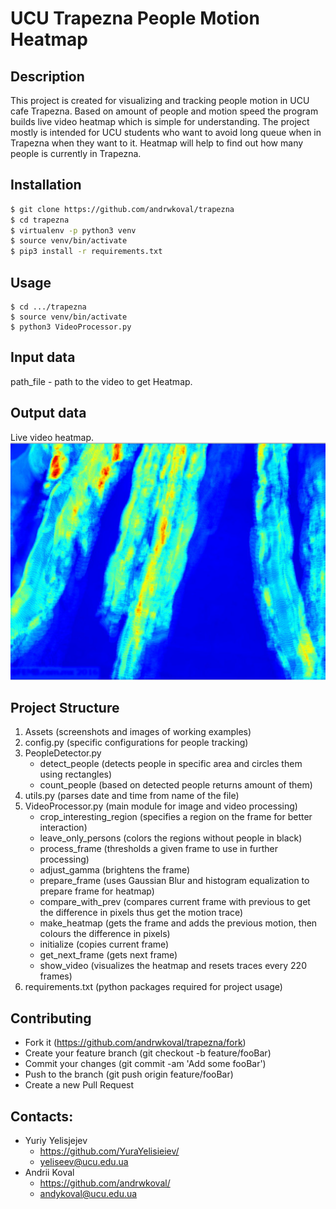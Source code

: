 # UCU Trapezna People Motion Heatmap

## Description
This project is created for visualizing and tracking people motion in UCU cafe Trapezna.
Based on amount of people and motion speed the program builds live video heatmap which
is simple for understanding. The project mostly is intended for UCU students who
want to avoid long queue when in Trapezna when they want to it. Heatmap will help to
find out how many people is currently in Trapezna.

## Installation
```bash
$ git clone https://github.com/andrwkoval/trapezna
$ cd trapezna
$ virtualenv -p python3 venv
$ source venv/bin/activate
$ pip3 install -r requirements.txt
```

## Usage
```
$ cd .../trapezna
$ source venv/bin/activate
$ python3 VideoProcessor.py
```

## Input data
path_file - path to the video to get Heatmap.

## Output data
Live video heatmap.
![Example of heatmap](https://github.com/andrwkoval/trapezna/blob/master/examples/screenshot.jpg)

## Project Structure
1. Assets (screenshots and images of working examples)
2. config.py (specific configurations for people tracking)
3. PeopleDetector.py
    * detect_people (detects people in specific area and circles them using
    rectangles)
    * count_people (based on detected people returns amount of them)
4. utils.py (parses date and time from name of the file)
5. VideoProcessor.py (main module for image and video processing)
    * crop_interesting_region (specifies a region on the frame for better interaction)
    * leave_only_persons (colors the regions without people in black)
    * process_frame (thresholds a given frame to use in further processing)
    * adjust_gamma (brightens the frame)
    * prepare_frame (uses Gaussian Blur and histogram equalization to prepare frame for heatmap)
    * compare_with_prev (compares current frame with previous to get the difference in pixels thus get the motion trace)
    * make_heatmap (gets the frame and adds the previous motion, then colours the difference in pixels)
    * initialize (copies current frame)
    * get_next_frame (gets next frame)
    * show_video (visualizes the heatmap and resets traces every 220 frames)
6. requirements.txt (python packages required for project usage)

## Contributing
- Fork it (https://github.com/andrwkoval/trapezna/fork)
- Create your feature branch (git checkout -b feature/fooBar)
- Commit your changes (git commit -am 'Add some fooBar')
- Push to the branch (git push origin feature/fooBar)
- Create a new Pull Request

## Contacts:
- Yuriy Yelisjejev
    * https://github.com/YuraYelisieiev/
    * yeliseev@ucu.edu.ua
- Andrii Koval
    * https://github.com/andrwkoval/
    * andykoval@ucu.edu.ua


